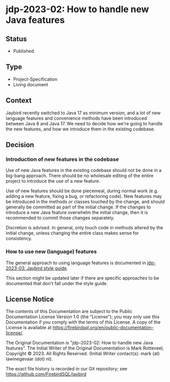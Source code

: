 <!--
SPDX-FileCopyrightText: Copyright 2023 Mark Rotteveel
SPDX-License-Identifier: LicenseRef-PDL-1.0
-->
# jdp-2023-02: How to handle new Java features

## Status

- Published

## Type

- Project-Specification
- Living document

## Context

Jaybird recently switched to Java 17 as minimum version, and a lot of new 
language features and convenience methods have been introduced between Java 8 
and Java 17. We need to decide how we're going to handle the new features, and 
how we introduce them in the existing codebase.

## Decision

### Introduction of new features in the codebase

Use of new Java features in the existing codebase should not be done in 
a big-bang approach. There should be no wholesale editing of the entire project 
to introduce the use of a new feature.

Use of new features should be done piecemeal, during normal work (e.g. adding 
a new feature, fixing a bug, or refactoring code). New features may be 
introduced in the methods or classes touched by the change, and should generally 
be committed as part of the initial change. If the changes to introduce a new 
Java feature overwhelm the initial change, then it is recommended to commit 
those changes separately.

Discretion is advised. In general, only touch code in methods altered by 
the initial change, unless changing the entire class makes sense for consistency.

### How to use new (language) features

The general approach to using language features is documented in [jdp-2023-03: Jaybird style guide](https://github.com/FirebirdSQL/jaybird/blob/master/devdoc/jdp/jdp-2023-03-jaybird-style-guide.md).

This section might be updated later if there are specific approaches to be 
documented that don't fall under the style guide.

## License Notice

The contents of this Documentation are subject to the Public Documentation
License Version 1.0 (the “License”); you may only use this Documentation if you
comply with the terms of this License. A copy of the License is available at
<https://firebirdsql.org/en/public-documentation-license/>.

The Original Documentation is "jdp-2023-02: How to handle new Java features".
The Initial Writer of the Original Documentation is Mark Rotteveel,
Copyright © 2023. All Rights Reserved. (Initial Writer contact(s):
mark (at) lawinegevaar (dot) nl).

<!--
Contributor(s): ______________________________________.
Portions created by ______ are Copyright © _________ [Insert year(s)]. All Rights Reserved.
(Contributor contact(s): ________________ [Insert hyperlink/alias]).
-->

The exact file history is recorded in our Git repository; see
<https://github.com/FirebirdSQL/jaybird>
